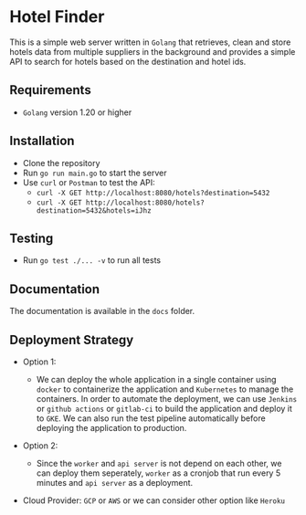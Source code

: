 # Hotel Finder
This is a simple web server written in `Golang` that retrieves, clean and store hotels data from multiple suppliers in the background and provides a simple API to search for hotels based on the destination and hotel ids.

## Requirements
- `Golang` version 1.20 or higher

## Installation
- Clone the repository
- Run `go run main.go` to start the server
- Use `curl` or `Postman` to test the API:
    - `curl -X GET http://localhost:8080/hotels?destination=5432`
    - `curl -X GET http://localhost:8080/hotels?destination=5432&hotels=iJhz`

## Testing
- Run `go test ./... -v` to run all tests

## Documentation
The documentation is available in the `docs` folder.

## Deployment Strategy
- Option 1:
  - We can deploy the whole application in a single container using `docker` to containerize the application and `Kubernetes` to manage the containers. In order to automate the deployment, we can use `Jenkins` or `github actions` or `gitlab-ci` to build the application and deploy it to `GKE`. We can also run the test pipeline automatically before deploying the application to production.
- Option 2:
  - Since the `worker` and `api server` is not depend on each other, we can deploy them seperately, `worker` as a cronjob that run every 5 minutes and `api server` as a deployment.

- Cloud Provider: `GCP` or `AWS` or we can consider other option like `Heroku`